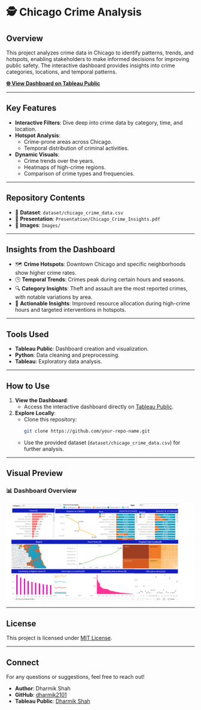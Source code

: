 # 🕵️ Chicago Crime Analysis

## Overview

This project analyzes crime data in Chicago to identify patterns, trends, and hotspots, enabling stakeholders to make informed decisions for improving public safety. The interactive dashboard provides insights into crime categories, locations, and temporal patterns.

**[🌐 View Dashboard on Tableau Public](https://public.tableau.com/app/profile/dharmik.shah2873/viz/Chicago_Crime_Analysis_17136777823450/ChicagoCrimeAnalysis)**

---

## Key Features

- **Interactive Filters**: Dive deep into crime data by category, time, and location.
- **Hotspot Analysis**:
  - Crime-prone areas across Chicago.
  - Temporal distribution of criminal activities.
- **Dynamic Visuals**:
  - Crime trends over the years.
  - Heatmaps of high-crime regions.
  - Comparison of crime types and frequencies.

---

## Repository Contents

- 📂 **Dataset**: `dataset/chicago_crime_data.csv`
- 📂 **Presentation**: `Presentation/Chicago_Crime_Insights.pdf`
- 📂 **Images**: `Images/`

---

## Insights from the Dashboard

- 🗺️ **Crime Hotspots**: Downtown Chicago and specific neighborhoods show higher crime rates.
- 🕒 **Temporal Trends**: Crimes peak during certain hours and seasons.
- 🔍 **Category Insights**: Theft and assault are the most reported crimes, with notable variations by area.
- 🌟 **Actionable Insights**: Improved resource allocation during high-crime hours and targeted interventions in hotspots.

---

## Tools Used

- **Tableau Public**: Dashboard creation and visualization.
- **Python**: Data cleaning and preprocessing.
- **Tableau**: Exploratory data analysis.

---

## How to Use

1. **View the Dashboard**:
   - Access the interactive dashboard directly on [Tableau Public](https://public.tableau.com/app/profile/dharmik.shah2873/viz/Chicago_Crime_Analysis_17136777823450/ChicagoCrimeAnalysis).
2. **Explore Locally**:
   - Clone this repository:
     ```bash
     git clone https://github.com/your-repo-name.git
     ```
   - Use the provided dataset (`dataset/chicago_crime_data.csv`) for further analysis.

---

## Visual Preview

### 📊 Dashboard Overview

![Dashboard Overview](Images/Dashboard.png)

---

## License

This project is licensed under [MIT License](LICENSE).

---

## Connect

For any questions or suggestions, feel free to reach out!

- **Author**: Dharmik Shah
- **GitHub**: [dharmik2101](https://github.com/dharmik2101)
- **Tableau Public**: [Dharmik Shah](https://public.tableau.com/app/profile/dharmik.shah2873)
